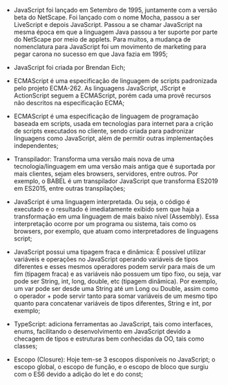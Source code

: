 - JavaScript foi lançado em Setembro de 1995, juntamente com a versão beta do NetScape. Foi lançado com o nome Mocha, passou a ser LiveScript e depois JavaScript. Passou a se chamar JavaScript na mesma época em que a linguagem Java passou a ter 
suporte por parte do NetScape por meio de applets. Para muitos, a mudança de nomenclatura para JavaScript foi um movimento de marketing para pegar carona no sucesso em que Java fazia em 1995;

- JavaScript foi criada por Brendan Eich;

- ECMAScript é uma especificação de linguagem de scripts padronizada pelo projeto ECMA-262. As linguagens JavaScript, JScript e ActionScript seguem a ECMAScript, porém cada uma provê recursos não descritos na especificação ECMA;

- ECMAScript é uma especificação de linguagem de programação baseada em scripts, usada em tecnologias para internet para a crição de scripts executados no cliente, sendo criada para padronizar linguagens como JavaScript, além de permitir outras implementações independentes;

- Transpilador: Transforma uma versão mais nova de uma tecnologia/linguagem em uma versão mais antiga que é suportada por mais clientes, sejam eles browsers, servidores, entre outros. Por exemplo, o BABEL é um transpilador JavaScript que transforma ES2019 em ES2015, entre outras transpilações;

- JavaScript é uma linguagem interpretada. Ou seja, o código é executado e o resultado é imediatamente exibido sem que haja a transformação em uma linguagem de mais baixo nível (Assembly). Essa interpretação ocorre por um programa ou sistema, tais como os browsers, por exemplo, que atuam como interpretadores de linguagens script;

- JavaScript possui uma tipagem fraca e dinâmica: É possível utilizar variáveis e operações no JavaScript operando variáveis de tipos diferentes e esses mesmos operadores podem servir para mais de um fim (tipagem fraca) e as variáveis não possuem um tipo fixo, ou seja, var pode ser String, int, long, double, etc (tipagem dinâmica). Por exemplo, um var pode ser desde uma String até um Long ou Double, assim como o operador + pode servir tanto para somar variáveis de um mesmo tipo quanto para concatenar variáveis de tipos diferentes, String e int, por exemplo;

- TypeScript: adiciona ferramentas ao JavaScript, tais como interfaces, enums, facilitando o desenvolvimento em JavaScript devido a checagem de tipos e estruturas bem conhecidas da OO, tais como classes;

- Escopo (Closure): Hoje tem-se 3 escopos disponíveis no JavaScript; o escopo global, o escopo de função, e o escopo de bloco que surgiu com o ES6 devido a adição do let e do const;